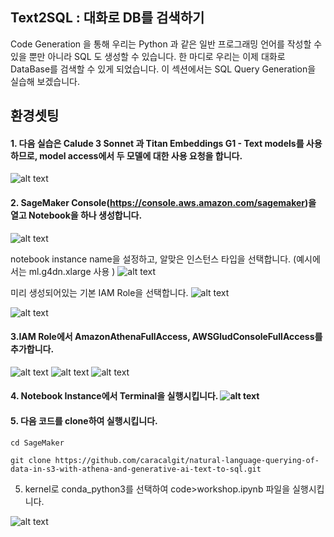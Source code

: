 ## Text2SQL : 대화로 DB를 검색하기
 
 Code Generation 을 통해 우리는 Python 과 같은 일반 프로그래밍 언어를 작성할 수 있을 뿐만 아니라 SQL 도 생성할 수 있습니다. 한 마디로 우리는 이제 대화로 DataBase를 검색할 수 있게 되었습니다. 이 섹션에서는  SQL Query Generation을 실습해 보겠습니다.




## 환경셋팅 

#### 1. 다음 실습은 Calude 3 Sonnet 과 Titan Embeddings G1 - Text models를 사용하므로, model access에서 두 모델에 대한 사용 요청을 합니다. 
![alt text](image-4.png)



#### 2. SageMaker Console(https://console.aws.amazon.com/sagemaker)을 열고 Notebook을 하나 생성합니다. 
![alt text](C470224F-B696-4C80-AD05-71C8944CDCAB.jpeg)

notebook instance name을 설정하고, 알맞은 인스턴스 타입을 선택합니다. (예시에서는 ml.g4dn.xlarge 사용 )
![alt text](F7004C1C-D767-4919-AE99-ACADA13E3BDB.jpeg)

미리 생성되어있는 기본 IAM Role을 선택합니다.
![alt text](636E38A9-49AE-4641-B8CA-40861918DF09.jpeg)

![alt text](0F18DB70-E9BD-4685-9D2B-EA5407967521_4_5005_c.jpeg)



#### 3.IAM Role에서 AmazonAthenaFullAccess, AWSGludConsoleFullAccess를 추가합니다. 
![alt text](CE36D6E7-4BEF-475D-B1BC-62A8EA3B09D6.jpeg)
![alt text](5359E412-190A-459A-9E34-E9E04A645E95.jpeg)
![alt text](68043480-450B-4728-81E9-EB806B746DA5.jpeg)


#### 4. Notebook Instance에서 Terminal을 실행시킵니다.  ![alt text](image-2.png)

#### 5. 다음 코드를 clone하여 실행시킵니다. 

```
cd SageMaker
```

```
git clone https://github.com/caracalgit/natural-language-querying-of-data-in-s3-with-athena-and-generative-ai-text-to-sql.git
```

5. kernel로 conda_python3를 선택하여 code>workshop.ipynb 파일을 실행시킵니다.

![alt text](E6D6B614-C819-4C6B-9499-6FD2130C2419.jpeg)




